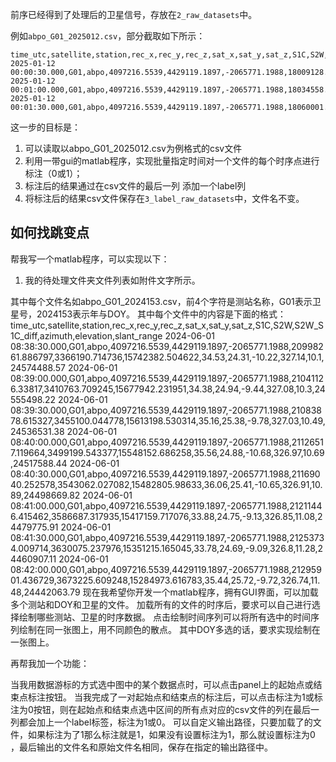 前序已经得到了处理后的卫星信号，存放在`2_raw_datasets`中。

例如`abpo_G01_2025012.csv`，部分截取如下所示：

```abpo_G01_2025012.csv
time_utc,satellite,station,rec_x,rec_y,rec_z,sat_x,sat_y,sat_z,S1C,S2W,S2W_S1C_diff,azimuth,elevation,slant_range
2025-01-12 00:00:30.000,G01,abpo,4097216.5539,4429119.1897,-2065771.1988,18009128.51929,8476153.042715,17596716.387962,36.53,17.34,-19.19,341.75,12.61,24424029.06
2025-01-12 00:01:00.000,G01,abpo,4097216.5539,4429119.1897,-2065771.1988,18034558.678136,8538222.044808,17540573.15145,37.28,18.28,-19.0,341.78,12.81,24403749.11
2025-01-12 00:01:30.000,G01,abpo,4097216.5539,4429119.1897,-2065771.1988,18060001.446249,8600056.850256,17484094.011865,37.25,17.75,-19.5,341.81,13.01,24383463.92
```

这一步的目标是：
1. 可以读取以abpo_G01_2025012.csv为例格式的csv文件
2. 利用一带gui的matlab程序，实现批量指定时间对一个文件的每个时序点进行标注（0或1）；
3. 标注后的结果通过在csv文件的最后一列 添加一个label列
4. 将标注后的结果csv文件保存在`3_label_raw_datasets`中，文件名不变。


## 如何找跳变点

帮我写一个matlab程序，可以实现以下：
1. 我的待处理文件夹文件列表如附件文字所示。

其中每个文件名如abpo_G01_2024153.csv，前4个字符是测站名称，G01表示卫星号，2024153表示年与DOY。 其中每个文件中的内容是下面的格式： time_utc,satellite,station,rec_x,rec_y,rec_z,sat_x,sat_y,sat_z,S1C,S2W,S2W_S1C_diff,azimuth,elevation,slant_range 2024-06-01 08:38:30.000,G01,abpo,4097216.5539,4429119.1897,-2065771.1988,20998261.886797,3366190.714736,15742382.504622,34.53,24.31,-10.22,327.14,10.1,24574488.57 2024-06-01 08:39:00.000,G01,abpo,4097216.5539,4429119.1897,-2065771.1988,21041126.33817,3410763.709245,15677942.231951,34.38,24.94,-9.44,327.08,10.3,24555498.22 2024-06-01 08:39:30.000,G01,abpo,4097216.5539,4429119.1897,-2065771.1988,21083878.615327,3455100.044778,15613198.530314,35.16,25.38,-9.78,327.03,10.49,24536531.38 2024-06-01 08:40:00.000,G01,abpo,4097216.5539,4429119.1897,-2065771.1988,21126517.119664,3499199.543377,15548152.686258,35.56,24.88,-10.68,326.97,10.69,24517588.44 2024-06-01 08:40:30.000,G01,abpo,4097216.5539,4429119.1897,-2065771.1988,21169040.252578,3543062.027082,15482805.98633,36.06,25.41,-10.65,326.91,10.89,24498669.82 2024-06-01 08:41:00.000,G01,abpo,4097216.5539,4429119.1897,-2065771.1988,21211446.415462,3586687.317935,15417159.717076,33.88,24.75,-9.13,326.85,11.08,24479775.91 2024-06-01 08:41:30.000,G01,abpo,4097216.5539,4429119.1897,-2065771.1988,21253734.009714,3630075.237976,15351215.165045,33.78,24.69,-9.09,326.8,11.28,24460907.11 2024-06-01 08:42:00.000,G01,abpo,4097216.5539,4429119.1897,-2065771.1988,21295901.436729,3673225.609248,15284973.616783,35.44,25.72,-9.72,326.74,11.48,24442063.79
现在我希望你开发一个matlab程序，拥有GUI界面，可以加载多个测站和DOY和卫星的文件。
加载所有的文件的时序后，要求可以自己进行选择绘制哪些测站、卫星的时序数据。
点击绘制时间序列可以将所有选中的时间序列绘制在同一张图上，用不同颜色的散点。
其中DOY多选的话，要求实现绘制在一张图上。

再帮我加一个功能：

当我用数据游标的方式选中图中的某个数据点时，可以点击panel上的起始点或结束点标注按钮。
当我完成了一对起始点和结束点的标注后，可以点击标注为1或标注为0按钮，则在起始点和结束点选中区间的所有点对应的csv文件的列在最后一列都会加上一个label标签，标注为1或0。
可以自定义输出路径，只要加载了的文件，如果标注为了1那么标注就是1，如果没有设置标注为1，那么就设置标注为0
，最后输出的文件名和原始文件名相同，保存在指定的输出路径中。